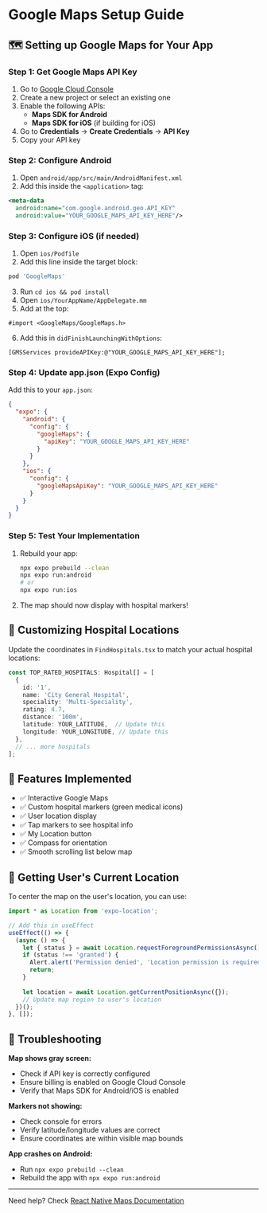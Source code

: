 # Google Maps Setup Guide

## 🗺️ Setting up Google Maps for Your App

### Step 1: Get Google Maps API Key

1. Go to [Google Cloud Console](https://console.cloud.google.com/)
2. Create a new project or select an existing one
3. Enable the following APIs:
   - **Maps SDK for Android**
   - **Maps SDK for iOS** (if building for iOS)
4. Go to **Credentials** → **Create Credentials** → **API Key**
5. Copy your API key

### Step 2: Configure Android

1. Open `android/app/src/main/AndroidManifest.xml`
2. Add this inside the `<application>` tag:

```xml
<meta-data
  android:name="com.google.android.geo.API_KEY"
  android:value="YOUR_GOOGLE_MAPS_API_KEY_HERE"/>
```

### Step 3: Configure iOS (if needed)

1. Open `ios/Podfile`
2. Add this line inside the target block:

```ruby
pod 'GoogleMaps'
```

3. Run `cd ios && pod install`
4. Open `ios/YourAppName/AppDelegate.mm`
5. Add at the top:

```objc
#import <GoogleMaps/GoogleMaps.h>
```

6. Add this in `didFinishLaunchingWithOptions`:

```objc
[GMSServices provideAPIKey:@"YOUR_GOOGLE_MAPS_API_KEY_HERE"];
```

### Step 4: Update app.json (Expo Config)

Add this to your `app.json`:

```json
{
  "expo": {
    "android": {
      "config": {
        "googleMaps": {
          "apiKey": "YOUR_GOOGLE_MAPS_API_KEY_HERE"
        }
      }
    },
    "ios": {
      "config": {
        "googleMapsApiKey": "YOUR_GOOGLE_MAPS_API_KEY_HERE"
      }
    }
  }
}
```

### Step 5: Test Your Implementation

1. Rebuild your app:
   ```bash
   npx expo prebuild --clean
   npx expo run:android
   # or
   npx expo run:ios
   ```

2. The map should now display with hospital markers!

## 📍 Customizing Hospital Locations

Update the coordinates in `FindHospitals.tsx` to match your actual hospital locations:

```typescript
const TOP_RATED_HOSPITALS: Hospital[] = [
  {
    id: '1',
    name: 'City General Hospital',
    speciality: 'Multi-Speciality',
    rating: 4.7,
    distance: '100m',
    latitude: YOUR_LATITUDE,  // Update this
    longitude: YOUR_LONGITUDE, // Update this
  },
  // ... more hospitals
];
```

## 🎨 Features Implemented

- ✅ Interactive Google Maps
- ✅ Custom hospital markers (green medical icons)
- ✅ User location display
- ✅ Tap markers to see hospital info
- ✅ My Location button
- ✅ Compass for orientation
- ✅ Smooth scrolling list below map

## 📱 Getting User's Current Location

To center the map on the user's location, you can use:

```typescript
import * as Location from 'expo-location';

// Add this in useEffect
useEffect(() => {
  (async () => {
    let { status } = await Location.requestForegroundPermissionsAsync();
    if (status !== 'granted') {
      Alert.alert('Permission denied', 'Location permission is required');
      return;
    }
    
    let location = await Location.getCurrentPositionAsync({});
    // Update map region to user's location
  })();
}, []);
```

## 🔧 Troubleshooting

**Map shows gray screen:**
- Check if API key is correctly configured
- Ensure billing is enabled on Google Cloud Console
- Verify that Maps SDK for Android/iOS is enabled

**Markers not showing:**
- Check console for errors
- Verify latitude/longitude values are correct
- Ensure coordinates are within visible map bounds

**App crashes on Android:**
- Run `npx expo prebuild --clean`
- Rebuild the app with `npx expo run:android`

---

Need help? Check [React Native Maps Documentation](https://github.com/react-native-maps/react-native-maps)
